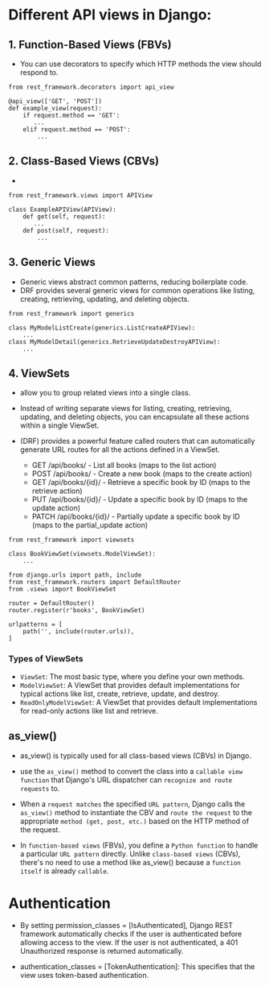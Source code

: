 # Different API views in Django:

## 1. Function-Based Views (FBVs)

- You can use decorators to specify which HTTP methods the view should respond to.

```
from rest_framework.decorators import api_view

@api_view(['GET', 'POST'])
def example_view(request):
    if request.method == 'GET':
       ...
    elif request.method == 'POST':
        ...
```

## 2. Class-Based Views (CBVs)

-

```
from rest_framework.views import APIView

class ExampleAPIView(APIView):
    def get(self, request):
       ...
    def post(self, request):
        ...
```

## 3. Generic Views

- Generic views abstract common patterns, reducing boilerplate code.
- DRF provides several generic views for common operations like listing, creating, retrieving, updating, and deleting objects.

```
from rest_framework import generics

class MyModelListCreate(generics.ListCreateAPIView):
    ...
class MyModelDetail(generics.RetrieveUpdateDestroyAPIView):
    ...
```

## 4. ViewSets

- allow you to group related views into a single class.

- Instead of writing separate views for listing, creating, retrieving, updating, and deleting objects, you can encapsulate all these actions within a single ViewSet.

- (DRF) provides a powerful feature called routers that can automatically generate URL routes for all the actions defined in a ViewSet.

  - GET /api/books/ - List all books (maps to the list action)
  - POST /api/books/ - Create a new book (maps to the create action)
  - GET /api/books/{id}/ - Retrieve a specific book by ID (maps to the retrieve action)
  - PUT /api/books/{id}/ - Update a specific book by ID (maps to the update action)
  - PATCH /api/books/{id}/ - Partially update a specific book by ID (maps to the partial_update action)

```
from rest_framework import viewsets

class BookViewSet(viewsets.ModelViewSet):
    ...
```

```
from django.urls import path, include
from rest_framework.routers import DefaultRouter
from .views import BookViewSet

router = DefaultRouter()
router.register(r'books', BookViewSet)

urlpatterns = [
    path('', include(router.urls)),
]

```

### Types of ViewSets

- `ViewSet`: The most basic type, where you define your own methods.
- `ModelViewSet`: A ViewSet that provides default implementations for typical actions like list, create, retrieve, update, and destroy.
- `ReadOnlyModelViewSet`: A ViewSet that provides default implementations for read-only actions like list and retrieve.

## as_view()

- as_view() is typically used for all class-based views (CBVs) in Django.

- use the `as_view()` method to convert the class into a `callable view function` that Django's URL dispatcher can `recognize and route requests` to.

- When a `request matches` the specified `URL pattern`, Django calls the `as_view()` method to instantiate the CBV and `route the request` to the appropriate `method (get, post, etc.)` based on the HTTP method of the request.

- In `function-based views` (FBVs), you define a `Python function` to handle a particular `URL pattern` directly. Unlike `class-based views` (CBVs), there's no need to use a method like as_view() because a `function itself` is already `callable`.

# Authentication

- By setting permission_classes = [IsAuthenticated], Django REST framework automatically checks if the user is authenticated before allowing access to the view. If the user is not authenticated, a 401 Unauthorized response is returned automatically.

- authentication_classes = [TokenAuthentication]: This specifies that the view uses token-based authentication.
